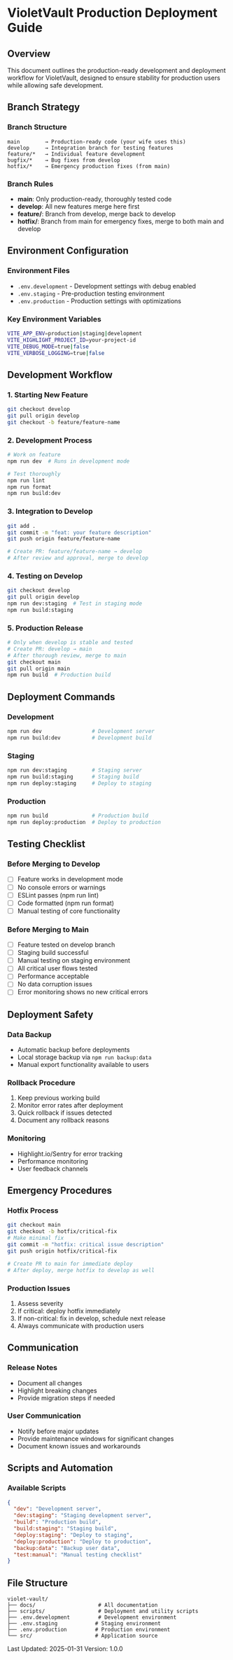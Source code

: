 # VioletVault Production Deployment Guide

## Overview
This document outlines the production-ready development and deployment workflow for VioletVault, designed to ensure stability for production users while allowing safe development.

## Branch Strategy

### Branch Structure
```
main        → Production-ready code (your wife uses this)
develop     → Integration branch for testing features
feature/*   → Individual feature development  
bugfix/*    → Bug fixes from develop
hotfix/*    → Emergency production fixes (from main)
```

### Branch Rules
- **main**: Only production-ready, thoroughly tested code
- **develop**: All new features merge here first
- **feature/**: Branch from develop, merge back to develop
- **hotfix/**: Branch from main for emergency fixes, merge to both main and develop

## Environment Configuration

### Environment Files
- `.env.development` - Development settings with debug enabled
- `.env.staging` - Pre-production testing environment
- `.env.production` - Production settings with optimizations

### Key Environment Variables
```bash
VITE_APP_ENV=production|staging|development
VITE_HIGHLIGHT_PROJECT_ID=your-project-id
VITE_DEBUG_MODE=true|false
VITE_VERBOSE_LOGGING=true|false
```

## Development Workflow

### 1. Starting New Feature
```bash
git checkout develop
git pull origin develop
git checkout -b feature/feature-name
```

### 2. Development Process
```bash
# Work on feature
npm run dev  # Runs in development mode

# Test thoroughly
npm run lint
npm run format
npm run build:dev
```

### 3. Integration to Develop
```bash
git add .
git commit -m "feat: your feature description"
git push origin feature/feature-name

# Create PR: feature/feature-name → develop
# After review and approval, merge to develop
```

### 4. Testing on Develop
```bash
git checkout develop
git pull origin develop
npm run dev:staging  # Test in staging mode
npm run build:staging
```

### 5. Production Release
```bash
# Only when develop is stable and tested
# Create PR: develop → main
# After thorough review, merge to main
git checkout main
git pull origin main
npm run build  # Production build
```

## Deployment Commands

### Development
```bash
npm run dev                # Development server
npm run build:dev          # Development build
```

### Staging
```bash
npm run dev:staging        # Staging server
npm run build:staging      # Staging build
npm run deploy:staging     # Deploy to staging
```

### Production
```bash
npm run build              # Production build
npm run deploy:production  # Deploy to production
```

## Testing Checklist

### Before Merging to Develop
- [ ] Feature works in development mode
- [ ] No console errors or warnings
- [ ] ESLint passes (npm run lint)
- [ ] Code formatted (npm run format)
- [ ] Manual testing of core functionality

### Before Merging to Main
- [ ] Feature tested on develop branch
- [ ] Staging build successful
- [ ] Manual testing on staging environment
- [ ] All critical user flows tested
- [ ] Performance acceptable
- [ ] No data corruption issues
- [ ] Error monitoring shows no new critical errors

## Deployment Safety

### Data Backup
- Automatic backup before deployments
- Local storage backup via `npm run backup:data`
- Manual export functionality available to users

### Rollback Procedure
1. Keep previous working build
2. Monitor error rates after deployment
3. Quick rollback if issues detected
4. Document any rollback reasons

### Monitoring
- Highlight.io/Sentry for error tracking
- Performance monitoring
- User feedback channels

## Emergency Procedures

### Hotfix Process
```bash
git checkout main
git checkout -b hotfix/critical-fix
# Make minimal fix
git commit -m "hotfix: critical issue description"
git push origin hotfix/critical-fix

# Create PR to main for immediate deploy
# After deploy, merge hotfix to develop as well
```

### Production Issues
1. Assess severity
2. If critical: deploy hotfix immediately
3. If non-critical: fix in develop, schedule next release
4. Always communicate with production users

## Communication

### Release Notes
- Document all changes
- Highlight breaking changes
- Provide migration steps if needed

### User Communication
- Notify before major updates
- Provide maintenance windows for significant changes
- Document known issues and workarounds

## Scripts and Automation

### Available Scripts
```json
{
  "dev": "Development server",
  "dev:staging": "Staging development server", 
  "build": "Production build",
  "build:staging": "Staging build",
  "deploy:staging": "Deploy to staging",
  "deploy:production": "Deploy to production",
  "backup:data": "Backup user data",
  "test:manual": "Manual testing checklist"
}
```

## File Structure
```
violet-vault/
├── docs/                    # All documentation
├── scripts/                 # Deployment and utility scripts
├── .env.development         # Development environment
├── .env.staging            # Staging environment  
├── .env.production         # Production environment
└── src/                    # Application source
```

Last Updated: 2025-01-31
Version: 1.0.0